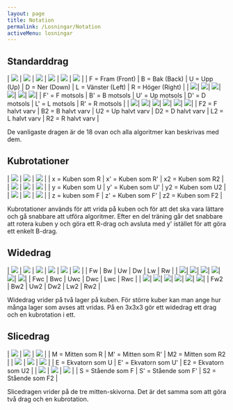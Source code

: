 ```yaml
---
layout: page
title: Notation
permalink: /Losningar/Notation
activeMenu: losningar
---
```


## Standarddrag

| ![](/img/notation/F.png) | ![](/img/notation/B.png) | ![](/img/notation/U.png) | ![](/img/notation/D.png) | ![](/img/notation/L.png) | ![](/img/notation/R.png) |
| F = Fram (Front)         | B = Bak (Back)           | U = Upp (Up)             | D = Ner (Down)           | L = Vänster (Left)       | R = Höger (Right)        |
| ![](/img/notation/Fc.png)| ![](/img/notation/Bc.png)| ![](/img/notation/Uc.png)| ![](/img/notation/Dc.png)| ![](/img/notation/Lc.png)| ![](/img/notation/Rc.png)|
| F' = F motsols           | B' = B motsols           | U' = Up motsols          | D' = D motsols           | L' = L  motsols          | R' = R motsols           |
| ![](/img/notation/F2.png)| ![](/img/notation/B2.png)| ![](/img/notation/U2.png)| ![](/img/notation/D2.png)| ![](/img/notation/L2.png)| ![](/img/notation/R2.png)|
| F2 = F halvt varv        | B2 = B halvt varv        | U2 = Up halvt varv       | D2 = D halvt varv        | L2 = L halvt varv        | R2 = R halvt varv        |

De vanligaste dragen är de 18 ovan och alla algoritmer kan beskrivas med dem. 

## Kubrotationer


| ![](/img/notation/X.png) | ![](/img/notation/Xc.png) | ![](/img/notation/x2.png) |
| x = Kuben som R     | x' = Kuben som R'    | x2 = Kuben som R2    |
| ![](/img/notation/Y.png) | ![](/img/notation/Yc.png) | ![](/img/notation/Y2.png) |
| y = Kuben som U     | y' = Kuben som U'    | y2 = Kuben som U2    |
| ![](/img/notation/Z.png) | ![](/img/notation/Zc.png) | ![](/img/notation/Z2.png) |
| z = kuben som F     | z' = Kuben som F'    | z2 = Kuben som F2    |

Kubrotationer används för att vrida på kuben och för att det ska vara lättare och gå snabbare att utföra algoritmer. Efter en del träning går det snabbare att rotera kuben y och göra ett R-drag och avsluta med y' istället för att göra ett enkelt B-drag. 

## Widedrag

| ![](/img/notation/Fw.png) | ![](/img/notation/Bw.png) | ![](/img/notation/Uw.png) | ![](/img/notation/Dw.png) | ![](/img/notation/Lw.png) | ![](/img/notation/Rw.png) |
| Fw        | Bw            | Uw                        | Dw                        | Lw                        | Rw                        |
| ![](/img/notation/Fwc.png)| ![](/img/notation/Bwc.png)| ![](/img/notation/Uwc.png)| ![](/img/notation/Dwc.png)| ![](/img/notation/Lwc.png)| ![](/img/notation/Rwc.png)|
| Fwc       | Bwc           | Uwc                       | Dwc                       | Lwc                       | Rwc                       |
| ![](/img/notation/Fw2.png)| ![](/img/notation/Bw2.png)| ![](/img/notation/Uw2.png)| ![](/img/notation/Dw2.png)| ![](/img/notation/Lw2.png)| ![](/img/notation/Rw2.png)|
| Fw2       | Bw2           | Uw2                       | Dw2                       | Lw2                       | Rw2                       |

Widedrag vrider på två lager på kuben. För större kuber kan man ange hur många lager som avses att vridas. På en 3x3x3 gör ett widedrag ett drag och en kubrotation i ett. 


## Slicedrag


| ![](/img/notation/M.png) | ![](/img/notation/Mc.png) | ![](/img/notation/M2.png) |
| M = Mitten som R         | M' = Mitten som R'        | M2 = Mitten som R2        |
| ![](/img/notation/E.png) | ![](/img/notation/Ec.png) | ![](/img/notation/E2.png) |
| E = Ekvatorn som U       | E' = Ekvatorn som U'      | E2 = Ekvatorn som U2      |
| ![](/img/notation/S.png) | ![](/img/notation/Sc.png) | ![](/img/notation/S2.png) |
| S = Stående som F        | S' = Stående som F'       | S2 = Stående som F2       |

Slicedragen vrider på de tre mitten-skivorna. Det är det samma som att göra två drag och en kubrotation. 
